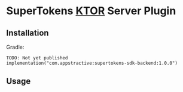 # SuperTokens [KTOR](https://github.com/ktorio/ktor) Server Plugin

## Installation

Gradle:
```
TODO: Not yet published
implementation("com.appstractive:supertokens-sdk-backend:1.0.0")
```

## Usage

